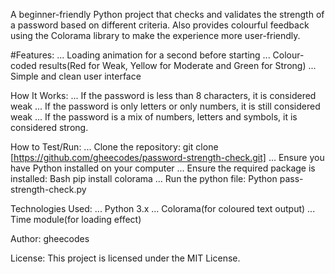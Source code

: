 A beginner-friendly Python project that checks and validates the strength of a password based on different criteria. Also provides colourful feedback using the Colorama library to make the experience more user-friendly.

#Features:
... Loading animation for a second before starting
... Colour-coded results(Red for Weak, Yellow for Moderate and Green for Strong)
... Simple and clean user interface

How It Works:
... If the password is less than 8 characters, it is considered weak
... If the password is only letters or only numbers, it is still considered weak
... If the password is a mix of numbers, letters and symbols, it is considered strong.

How to Test/Run:
... Clone the repository: git clone [https://github.com/gheecodes/password-strength-check.git]
... Ensure you have Python installed on your computer
... Ensure the required package is installed: Bash 
                                              pip install colorama
... Run the python file: Python pass-strength-check.py

Technologies Used:
... Python 3.x
... Colorama(for coloured text output)
... Time module(for loading effect)

Author:
gheecodes

License:
This project is licensed under the MIT License.


